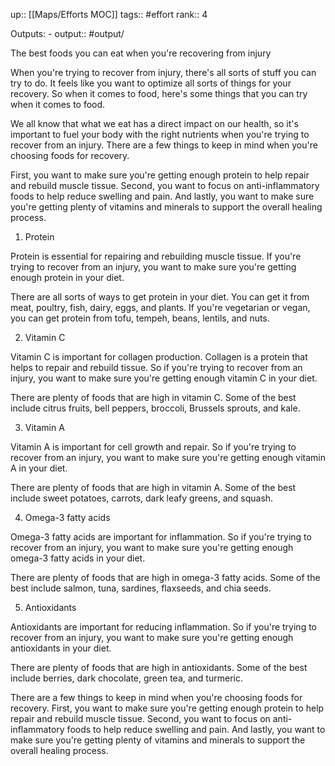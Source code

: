 up:: [[Maps/Efforts MOC]]
tags:: #effort 
rank:: 4

Outputs:
	- output:: #output/

The best foods you can eat when you're recovering from injury

When you're trying to recover from injury, there's all sorts of stuff you can try to do. It feels  like you want to optimize all sorts of things for your recovery. So when it comes to food, here's some things that you can try when it comes to food.

We all know that what we eat has a direct impact on our health, so it's important to fuel your body with the right nutrients when you're trying to recover from an injury. There are a few things to keep in mind when you're choosing foods for recovery. 

First, you want to make sure you're getting enough protein to help repair and rebuild muscle tissue. Second, you want to focus on anti-inflammatory foods to help reduce swelling and pain. And lastly, you want to make sure you're getting plenty of vitamins and minerals to support the overall healing process.

1. Protein

Protein is essential for repairing and rebuilding muscle tissue. If you're trying to recover from an injury, you want to make sure you're getting enough protein in your diet.

There are all sorts of ways to get protein in your diet. You can get it from meat, poultry, fish, dairy, eggs, and plants. If you're vegetarian or vegan, you can get protein from tofu, tempeh, beans, lentils, and nuts.

2. Vitamin C

Vitamin C is important for collagen production. Collagen is a protein that helps to repair and rebuild tissue. So if you're trying to recover from an injury, you want to make sure you're getting enough vitamin C in your diet.

There are plenty of foods that are high in vitamin C. Some of the best include citrus fruits, bell peppers, broccoli, Brussels sprouts, and kale.

3. Vitamin A

Vitamin A is important for cell growth and repair. So if you're trying to recover from an injury, you want to make sure you're getting enough vitamin A in your diet.

There are plenty of foods that are high in vitamin A. Some of the best include sweet potatoes, carrots, dark leafy greens, and squash.

4. Omega-3 fatty acids

Omega-3 fatty acids are important for inflammation. So if you're trying to recover from an injury, you want to make sure you're getting enough omega-3 fatty acids in your diet.

There are plenty of foods that are high in omega-3 fatty acids. Some of the best include salmon, tuna, sardines, flaxseeds, and chia seeds.

5. Antioxidants

Antioxidants are important for reducing inflammation. So if you're trying to recover from an injury, you want to make sure you're getting enough antioxidants in your diet.

There are plenty of foods that are high in antioxidants. Some of the best include berries, dark chocolate, green tea, and turmeric.

There are a few things to keep in mind when you're choosing foods for recovery. First, you want to make sure you're getting enough protein to help repair and rebuild muscle tissue. Second, you want to focus on anti-inflammatory foods to help reduce swelling and pain. And lastly, you want to make sure you're getting plenty of vitamins and minerals to support the overall healing process.